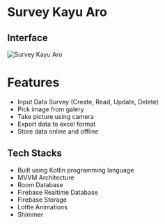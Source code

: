 # Survey Kayu Aro

## Interface
![Survey Kayu Aro](https://user-images.githubusercontent.com/62416304/131167905-8704a45b-9a4d-44b1-9c22-a21a4f0844dc.png)

# Features
- Input Data Survey (Create, Read, Update, Delete)
- Pick image from galery 
- Take picture using camera
- Export data to excel format
- Store data online and offline

## Tech Stacks
- Built using Kotlin programming language
- MVVM Architecture 
- Room Database
- Firebase Realtime Database
- Firebase Storage
- Lottie Animations
- Shimmer



